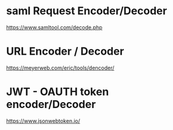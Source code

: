 saml Request Encoder/Decoder
============================

https://www.samltool.com/decode.php 


URL Encoder / Decoder
=====================

https://meyerweb.com/eric/tools/dencoder/


JWT - OAUTH token encoder/Decoder
=================================

https://www.jsonwebtoken.io/
